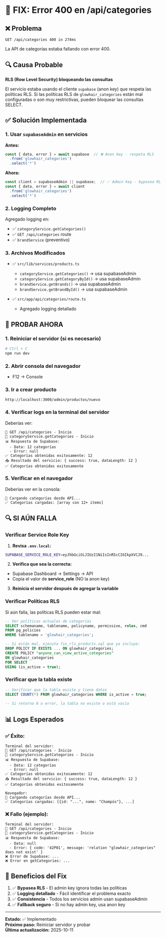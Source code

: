 # 🔧 FIX: Error 400 en /api/categories

## ❌ Problema

```
GET /api/categories 400 in 274ms
```

La API de categorías estaba fallando con error 400.

## 🔍 Causa Probable

**RLS (Row Level Security) bloqueando las consultas**

El servicio estaba usando el cliente `supabase` (anon key) que respeta las políticas RLS. Si las políticas RLS de `glowhair_categories` están mal configuradas o son muy restrictivas, pueden bloquear las consultas SELECT.

## ✅ Solución Implementada

### 1. Usar `supabaseAdmin` en servicios

**Antes:**
```typescript
const { data, error } = await supabase  // ❌ Anon key - respeta RLS
  .from('glowhair_categories')
  .select('*')
```

**Ahora:**
```typescript
const client = supabaseAdmin || supabase;  // ✅ Admin key - bypasea RLS
const { data, error } = await client
  .from('glowhair_categories')
  .select('*')
```

### 2. Logging Completo

Agregado logging en:
- ✅ `categoryService.getCategories()`
- ✅ `GET /api/categories` route
- ✅ `brandService` (preventivo)

### 3. Archivos Modificados

- ✅ `src/lib/services/products.ts`
  - `categoryService.getCategories()` → usa supabaseAdmin
  - `categoryService.getCategoryById()` → usa supabaseAdmin
  - `brandService.getBrands()` → usa supabaseAdmin
  - `brandService.getBrandById()` → usa supabaseAdmin

- ✅ `src/app/api/categories/route.ts`
  - Agregado logging detallado

## 🧪 PROBAR AHORA

### 1. Reiniciar el servidor (si es necesario)
```bash
# Ctrl + C
npm run dev
```

### 2. Abrir consola del navegador
- F12 → Console

### 3. Ir a crear producto
```
http://localhost:3000/admin/productos/nuevo
```

### 4. Verificar logs en la terminal del servidor

Deberías ver:
```
🔵 GET /api/categories - Inicio
📂 categoryService.getCategories - Inicio
📊 Respuesta de Supabase:
  - Data: 12 categorías
  - Error: null
✅ Categorías obtenidas exitosamente: 12
📥 Resultado del servicio: { success: true, dataLength: 12 }
✅ Categorías obtenidas exitosamente
```

### 5. Verificar en el navegador

Deberías ver en la consola:
```
📂 Cargando categorías desde API...
✅ Categorías cargadas: [array con 12+ items]
```

## 🔍 SI AÚN FALLA

### Verificar Service Role Key

1. **Revisa `.env.local`:**
```bash
SUPABASE_SERVICE_ROLE_KEY=eyJhbGciOiJIUzI1NiIsInR5cCI6IkpXVCJ9...
```

2. **Verifica que sea la correcta:**
- Supabase Dashboard → Settings → API
- Copia el valor de **service_role** (NO la anon key)

3. **Reinicia el servidor después de agregar la variable**

### Verificar Políticas RLS

Si aún falla, las políticas RLS pueden estar mal:

```sql
-- Ver políticas actuales de categorías
SELECT schemaname, tablename, policyname, permissive, roles, cmd
FROM pg_policies
WHERE tablename = 'glowhair_categories';

-- Si están mal, ejecuta fix_rls_products.sql que ya incluye:
DROP POLICY IF EXISTS ... ON glowhair_categories;
CREATE POLICY "anyone_can_view_active_categories" 
ON glowhair_categories 
FOR SELECT 
USING (is_active = true);
```

### Verificar que la tabla existe

```sql
-- Verificar que la tabla existe y tiene datos
SELECT COUNT(*) FROM glowhair_categories WHERE is_active = true;

-- Si retorna 0 o error, la tabla no existe o está vacía
```

## 📊 Logs Esperados

### ✅ Éxito:
```
Terminal del servidor:
🔵 GET /api/categories - Inicio
📂 categoryService.getCategories - Inicio
📊 Respuesta de Supabase:
  - Data: 12 categorías
  - Error: null
✅ Categorías obtenidas exitosamente: 12
📥 Resultado del servicio: { success: true, dataLength: 12 }
✅ Categorías obtenidas exitosamente

Navegador:
📂 Cargando categorías desde API...
✅ Categorías cargadas: [{id: "...", name: "Champús"}, ...]
```

### ❌ Fallo (ejemplo):
```
Terminal del servidor:
🔵 GET /api/categories - Inicio
📂 categoryService.getCategories - Inicio
📊 Respuesta de Supabase:
  - Data: null
  - Error: { code: '42P01', message: 'relation "glowhair_categories" does not exist' }
❌ Error de Supabase: ...
❌ Error en getCategories: ...
```

## 🎯 Beneficios del Fix

1. ✅ **Bypasea RLS** - El admin key ignora todas las políticas
2. ✅ **Logging detallado** - Fácil identificar el problema exacto
3. ✅ **Consistencia** - Todos los servicios admin usan supabaseAdmin
4. ✅ **Fallback seguro** - Si no hay admin key, usa anon key

---

**Estado:** ✅ Implementado  
**Próximo paso:** Reiniciar servidor y probar  
**Última actualización:** 2025-10-11
